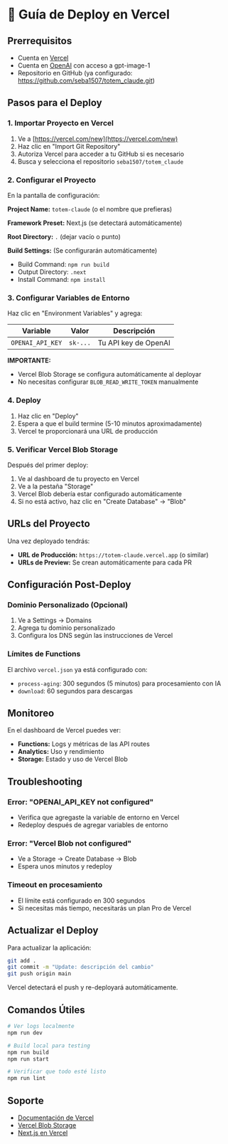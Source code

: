 # 🚀 Guía de Deploy en Vercel

## Prerrequisitos
- Cuenta en [Vercel](https://vercel.com)
- Cuenta en [OpenAI](https://platform.openai.com) con acceso a gpt-image-1
- Repositorio en GitHub (ya configurado: https://github.com/seba1507/totem_claude.git)

## Pasos para el Deploy

### 1. Importar Proyecto en Vercel

1. Ve a [https://vercel.com/new](https://vercel.com/new)
2. Haz clic en "Import Git Repository"
3. Autoriza Vercel para acceder a tu GitHub si es necesario
4. Busca y selecciona el repositorio `seba1507/totem_claude`

### 2. Configurar el Proyecto

En la pantalla de configuración:

**Project Name:** `totem-claude` (o el nombre que prefieras)

**Framework Preset:** Next.js (se detectará automáticamente)

**Root Directory:** `.` (dejar vacío o punto)

**Build Settings:** (Se configurarán automáticamente)
- Build Command: `npm run build`
- Output Directory: `.next`
- Install Command: `npm install`

### 3. Configurar Variables de Entorno

Haz clic en "Environment Variables" y agrega:

| Variable | Valor | Descripción |
|----------|-------|-------------|
| `OPENAI_API_KEY` | `sk-...` | Tu API key de OpenAI |

**IMPORTANTE:** 
- Vercel Blob Storage se configura automáticamente al deployar
- No necesitas configurar `BLOB_READ_WRITE_TOKEN` manualmente

### 4. Deploy

1. Haz clic en "Deploy"
2. Espera a que el build termine (5-10 minutos aproximadamente)
3. Vercel te proporcionará una URL de producción

### 5. Verificar Vercel Blob Storage

Después del primer deploy:
1. Ve al dashboard de tu proyecto en Vercel
2. Ve a la pestaña "Storage"
3. Vercel Blob debería estar configurado automáticamente
4. Si no está activo, haz clic en "Create Database" → "Blob"

## URLs del Proyecto

Una vez deployado tendrás:
- **URL de Producción:** `https://totem-claude.vercel.app` (o similar)
- **URLs de Preview:** Se crean automáticamente para cada PR

## Configuración Post-Deploy

### Dominio Personalizado (Opcional)
1. Ve a Settings → Domains
2. Agrega tu dominio personalizado
3. Configura los DNS según las instrucciones de Vercel

### Límites de Functions
El archivo `vercel.json` ya está configurado con:
- `process-aging`: 300 segundos (5 minutos) para procesamiento con IA
- `download`: 60 segundos para descargas

## Monitoreo

En el dashboard de Vercel puedes ver:
- **Functions:** Logs y métricas de las API routes
- **Analytics:** Uso y rendimiento
- **Storage:** Estado y uso de Vercel Blob

## Troubleshooting

### Error: "OPENAI_API_KEY not configured"
- Verifica que agregaste la variable de entorno en Vercel
- Redeploy después de agregar variables de entorno

### Error: "Vercel Blob not configured"
- Ve a Storage → Create Database → Blob
- Espera unos minutos y redeploy

### Timeout en procesamiento
- El límite está configurado en 300 segundos
- Si necesitas más tiempo, necesitarás un plan Pro de Vercel

## Actualizar el Deploy

Para actualizar la aplicación:
```bash
git add .
git commit -m "Update: descripción del cambio"
git push origin main
```

Vercel detectará el push y re-deployará automáticamente.

## Comandos Útiles

```bash
# Ver logs localmente
npm run dev

# Build local para testing
npm run build
npm run start

# Verificar que todo esté listo
npm run lint
```

## Soporte

- [Documentación de Vercel](https://vercel.com/docs)
- [Vercel Blob Storage](https://vercel.com/docs/storage/vercel-blob)
- [Next.js en Vercel](https://vercel.com/docs/frameworks/nextjs)
